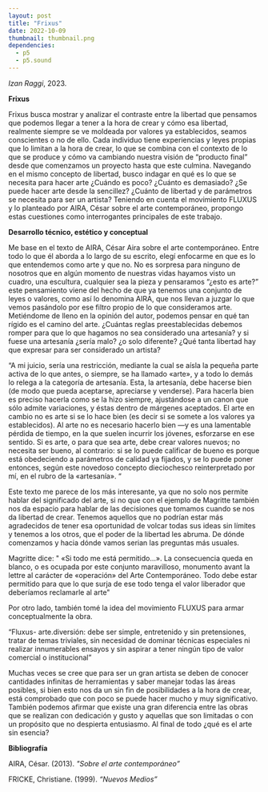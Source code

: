 ```yaml
---
layout: post
title: "Frixus"
date: 2022-10-09
thumbnail: thumbnail.png
dependencies:
  - p5
  - p5.sound
---
```


<div id="div-sketch">
  <script type="text/javascript" src="sketch.js"></script>
</div>

_Izan Raggi_, 2023.

**Frixus**

Frixus busca mostrar y analizar el contraste entre la libertad que pensamos que podemos llegar a tener a la hora de crear y cómo esa libertad, realmente siempre se ve moldeada por valores ya establecidos, seamos conscientes o no de ello. Cada individuo tiene experiencias y leyes propias que lo limitan a la hora de crear, lo que se combina con el contexto de lo que se produce y cómo va cambiando nuestra visión de “producto final” desde que comenzamos un proyecto hasta que este culmina. Navegando en el mismo concepto de libertad, busco indagar en qué es lo que se necesita para hacer arte ¿Cuándo es poco? ¿Cuánto es demasiado? ¿Se puede hacer arte desde la sencillez? ¿Cuánto de libertad y de parámetros se necesita para ser un artista? Teniendo en cuenta el movimiento FLUXUS y lo planteado por AIRA, César sobre el arte contemporáneo, propongo estas cuestiones como interrogantes principales de este trabajo.

**Desarrollo técnico, estético y conceptual**

Me base en el texto de AIRA, César Aira sobre el arte contemporáneo. Entre todo lo que él aborda a lo largo de su escrito, elegí enfocarme en que es lo que entendemos como arte y que no. No es sorpresa para ninguno de nosotros que en algún momento de nuestras vidas hayamos visto un cuadro, una escultura, cualquier sea la pieza y pensaramos “¿esto es arte?” este pensamiento viene del hecho de que ya tenemos una conjunto de leyes o valores, como así lo denomina AIRA, que nos llevan a juzgar lo que vemos pasándolo por ese filtro propio de lo que consideramos arte. Metiéndome de lleno en la opinión del autor, podemos pensar en qué tan rígido es el camino del arte. ¿Cuántas reglas preestablecidas debemos romper para que lo que hagamos no sea considerado una artesanía? y si fuese una artesanía ¿sería malo? ¿o solo diferente? ¿Qué tanta libertad hay que expresar para ser considerado un artista?

“A mi juicio, sería una restricción, mediante la cual se aísla la pequeña parte activa de lo que antes, o siempre, se ha llamado «arte», y a todo lo demás lo relega a la categoría de artesanía. Esta, la artesanía, debe hacerse bien (de modo que pueda aceptarse, apreciarse y venderse). Para hacerla bien es preciso hacerla como se la hizo siempre, ajustándose a un canon que sólo admite variaciones, y éstas dentro de márgenes aceptados. El arte en cambio no es arte si se lo hace bien (es decir si se somete a los valores ya establecidos). Al arte no es necesario hacerlo bien —y es una lamentable pérdida de tiempo, en la que suelen incurrir los jóvenes, esforzarse en ese sentido. Si es arte, o para que sea arte, debe crear valores nuevos; no necesita ser bueno, al contrario: si se lo puede calificar de bueno es porque está obedeciendo a parámetros de calidad ya fijados, y se lo puede poner entonces, según este novedoso concepto dieciochesco reinterpretado por mí, en el rubro de la «artesanía». “

Este texto me parece de los más interesante, ya que no solo nos permite hablar del significado del arte, si no que con el ejemplo de Magritte también nos da espacio para hablar de las decisiones que tomamos cuando se nos da libertad de crear. Tenemos aquellos que no podrían estar más agradecidos de tener esa oportunidad de volcar todas sus ideas sin límites y tenemos a los otros, que el poder de la libertad les abruma. De dónde comenzamos y hacia dónde vamos serian las preguntas más usuales.

Magritte dice: " «Si todo me está permitido…». La consecuencia queda en blanco, o es ocupada por este conjunto maravilloso, monumento avant la lettre al carácter de «operación» del Arte Contemporáneo. Todo debe estar permitido para que lo que surja de ese todo tenga el valor liberador que deberíamos reclamarle al arte"

Por otro lado, también tomé la idea del movimiento FLUXUS para armar conceptualmente la obra.

“Fluxus- arte.diversión: debe ser simple, entretenido y sin pretensiones, tratar de temas triviales, sin necesidad de dominar técnicas especiales ni realizar innumerables ensayos y sin aspirar a tener ningún tipo de valor comercial o institucional”

Muchas veces se cree que para ser un gran artista se deben de conocer cantidades infinitas de herramientas y saber manejar todas las áreas posibles, si bien esto nos da un sin fin de posibilidades a la hora de crear, está comprobado que con poco se puede hacer mucho y muy significativo. También podemos afirmar que existe una gran diferencia entre las obras que se realizan con dedicación y gusto y aquellas que son limitadas o con un propósito que no despierta entusiasmo. Al final de todo ¿qué es el arte sin esencia?

**Bibliografía**

AIRA, César. (2013). _"Sobre el arte contemporáneo”_

FRICKE, Christiane. (1999). _“Nuevos Medios”_